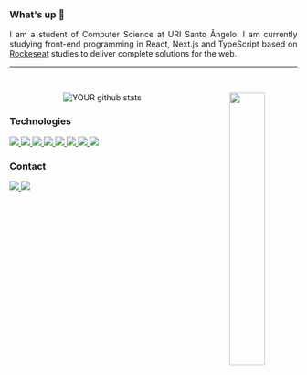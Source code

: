 <div>

  ### What's up 👋
  <p align="justify">I am a student of Computer Science at URI Santo Ângelo. I am currently studying front-end programming in React, Next.js and TypeScript based on  <a href="https://rocketseat.com.br/">Rockeseat</a> studies to deliver complete solutions for the web.</p>
</div><hr>

</div><br>

<div align="center">
  
  ![YOUR github stats](https://github-readme-stats.vercel.app/api?username=nathanheinzmann&show_icons=true&theme=radical)
  <img src="https://media.giphy.com/media/ZVik7pBtu9dNS/giphy.gif" width="35%" align="right" >
  
</div>

<div align="left">
  
  ### Technologies

  <a href="https://pt-br.reactjs.org/">
    <img src="https://img.shields.io/badge/-React-61DAFB?style=for-the-badge&labelColor=61DAFB&logo=react&logoColor=black" />
  </a>
  <a href="https://developer.mozilla.org/pt-BR/docs/Web/HTML">
    <img src="https://img.shields.io/badge/-HTML-E34F26?style=for-the-badge&labelColor=E34F26&logo=html5&logoColor=white" />
  </a>
  <a href="https://www.w3schools.com/css/">
    <img src="https://img.shields.io/badge/-CSS-1572B6?style=for-the-badge&labelColor=1572B6&logo=css3&logoColor=white" />
  </a>
  <a href="https://developer.mozilla.org/pt-BR/docs/Web/JavaScript">
    <img src="https://img.shields.io/badge/-Javascript-F7DF1E?style=for-the-badge&labelColor=F7DF1E&logo=javascript&logoColor=black" />
  </a>
  <a href="https://www.typescriptlang.org/">
    <img src="https://img.shields.io/badge/-TypeScript-3178C6?style=for-the-badge&labelColor=3178C6&logo=typescript&logoColor=white" />
  </a>
  <a href="https://git-scm.com/">
    <img src="https://img.shields.io/badge/-Git-F05032?style=for-the-badge&labelColor=F05032&logo=git&logoColor=white" />
  </a>
  <a href="https://vercel.com/">
    <img src="https://img.shields.io/badge/-Vercel-000000?style=for-the-badge&labelColor=000000&logo=vercel&logoColor=white" />
  </a>
  <a href="https://www.netlify.com/">
    <img src="https://img.shields.io/badge/-Netlify-00C7B7?style=for-the-badge&labelColor=00C7B7&logo=netlify&logoColor=white" />
  </a>
</div>
  
  ### Contact

  <div>
    <a href="https://www.linkedin.com/in/nathanheinzmann" target=”_blank”>
      <img src="https://img.shields.io/badge/linkedin-%230077B5.svg?&style=for-the-badge&logo=linkedin&logoColor=white" />
    </a>
    <a href="mailto:nathanhph@gmail.com">
      <img src="https://img.shields.io/badge/gmail-c14438?.svg?&style=for-the-badge&logo=gmail&logoColor=white" target="_blank">
    </a>
  </div>
